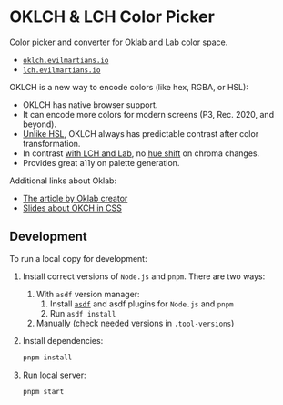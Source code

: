 # OKLCH & LCH Color Picker

Color picker and converter for Oklab and Lab color space.

* [`oklch.evilmartians.io`](https://oklch.evilmartians.io/)
* [`lch.evilmartians.io`](https://lch.evilmartians.io/)

OKLCH is a new way to encode colors (like hex, RGBA, or HSL):

- OKLCH has native browser support.
- It can encode more colors for modern screens (P3, Rec. 2020, and beyond).
- [Unlike HSL], OKLCH always has predictable contrast
  after color transformation.
- In contrast [with LCH and Lab], no [hue shift] on chroma changes.
- Provides great a11y on palette generation.

Additional links about Oklab:

* [The article by Oklab creator](https://bottosson.github.io/posts/oklab/)
* [Slides about OKCH in CSS](https://slides.com/ai/oklch-css)

[Unlike HSL]: https://wildbit.com/blog/accessible-palette-stop-using-hsl-for-color-systems
[with LCH and Lab]: https://bottosson.github.io/posts/oklab/#blending-colors
[hue shift]: https://lch.evilmartians.io/#35,55,297,100


## Development

To run a local copy for development:
1. Install correct versions of `Node.js` and `pnpm`. There are two ways:
	1. With `asdf` version manager:
		1. Install [`asdf`](https://github.com/asdf-vm/asdf) and asdf plugins for `Node.js` and `pnpm`
		2. Run `asdf install`
	2. Manually (check needed versions in `.tool-versions`)

2. Install dependencies:

   ```sh
   pnpm install
   ```

3. Run local server:

   ```sh
   pnpm start
   ```
